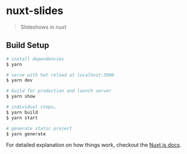 # nuxt-slides

> Slideshows in nuxt

## Build Setup

``` bash
# install dependencies
$ yarn

# serve with hot reload at localhost:3000
$ yarn dev

# build for production and launch server
$ yarn show

# individual steps…
$ yarn build
$ yarn start

# generate static project
$ yarn generate
```

For detailed explanation on how things work, checkout the [Nuxt.js docs](https://github.com/nuxt/nuxt.js).
